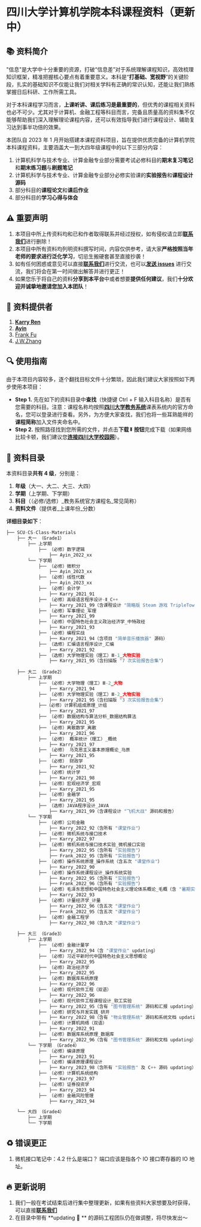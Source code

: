# 四川大学计算机学院本科课程资料（更新中）

## :books: 资料简介

"信息"是大学中十分重要的资源，打破“信息差”对于系统理解课程知识，高效梳理知识框架，精准把握核心要点有着重要意义。本科是“**打基础、宽视野**”的关键阶段，扎实的基础知识不仅能让我们对相关学科有正确的常识认知，还能让我们熟练掌握日后科研、工作所需工具。 

对于本科课程学习而言，**上课听讲、课后练习是最重要的**，但优秀的课程相关资料也必不可少。尤其对于计算机、金融工程等科目而言，完备且质量高的资料集不仅能够帮助我们深入理解理论课程内容，还可以有效指导我们进行课程设计、辅助复习达到事半功倍的效果。

本团队自 2023 年 1 月开始搭建本课程资料项目，旨在提供优质完备的计算机学院本科课程资料，主要涵盖大一到大四年级课程中的以下三部分内容：

1. 计算机科学与技术专业、计算金融专业部分需要考试必修科目的**期末复习笔记**和**期末练习题**与**刷题笔记**
2. 计算机科学与技术专业、计算金融专业部分必修实验课的**实验报告**和**课程设计源码**
3. 部分科目的**课程论文**和**课后作业**
4. 部分科目的**学习心得与体会**



## :warning: 重要声明

1. 本项目中所上传资料均和已和作者取得联系并经过授权，如有侵权请立即[**联系我们**](KarryRenKai@outlook.com)进行删除！
2. 本项目中所有资料均列明资料撰写时间，内容仅供参考，请大家**严格按照当年老师的要求进行泛化学习**，切忌生搬硬套甚至直接抄袭！
3. 如有任何困惑或意见可以直接[**联系我们**](KarryRenKai@outlook.com)进行交流，也可以[**发送 issues**](https://github.com/KarryRen/SCU-CS-Class-Materials/issues) 进行交流，我们将会在第一时间做出解答并进行更正！
4. 如果您乐于将自己的资料**分享到本平台**中或者想要**提供任何建议**，我们**十分欢迎并诚挚地邀请您加入本团队**！



## :bow: 资料提供者

1. [**Karry Ren**](KarryRenKai@outlook.com)
2. [**Ayin**](https://github.com/Ayin-cc)
3. [Frank Fu]()
4. [J.W.Zhang]()



## :mag: 使用指南

由于本项目内容较多，逐个翻找目标文件十分繁琐，因此我们建议大家按照如下两步使用本项目：

- **Step 1.** 先在如下的资料目录中**查找**（快捷键 Ctrl + F 输入科目名称）是否有您需要的科目。注意：课程名称均按照[**四川大学教务系统**](http://zhjw.scu.edu.cn)课表系统内的官方命名，您可以登录进行查看。另外，为方便大家查找，我们也将一些耳熟能祥的**课程简称**加入文件夹命名中。
- **Step 2.** 按照路径找到您所需的文件，并点击**下载 ⏬ 按钮**完成下载（如果网络比较卡顿，我们建议您[**连接四川大学校园网**](http://192.168.2.135)）。



## :memo: 资料目录

本资料目录**共有 4 级**，分别是：

1. **年级**（大一、大二、大三、大四）
2. **学期**（上学期、下学期）
3. **科目**（（必修/选修）\_教务系统官方课程名\_常见简称）
4. **资料文件**（提供者\_上课年份\_分数）

**详细目录如下**：

```python
├── SCU-CS-Class-Materials
    ├── 大一 （Grade1） 
        ├── 上学期
            ├── （必修）数字逻辑
                ├── Ayin_2022_xx
        └── 下学期
            ├── （必修）微积分
                ├── Ayin_2023_xx
            ├── （必修）线性代数
                ├── Ayin_2023_xx
            ├── （必修）会计学
                ├── Karry_2021_91
            ├── （必修）高级语言程序设计-Ⅱ_C++
                ├── Karry_2021_99（含课程设计 "简略版 Steam 游戏 TripleTown" 源码）
            ├── （必修）军事理论_军理
                ├── Karry_2021_99
            ├── （必修）中国特色社会主义政治经济学_中特政经
                ├── Karry_2021_93
            ├── （必修）编程实战
                ├── Karry_2021_94（含项目 "简单音乐播放器" 源码）
            ├── （选修）汇编语言程序设计_汇编
                ├── Karry_2021_92
            ├── （选修）大学物理实验（理工）Ⅲ-1_大物实验
                ├── Karry_2021_95（含扫描版 "7 次实验报告合集"）
    
    ├── 大二 （Grade2）
        ├── 上学期
            ├── （必修）大学物理（理工）Ⅲ-2_大物
                ├── Karry_2021_94
            ├── （必修）大学物理实验（理工）Ⅲ-2_大物实验
                ├── Karry_2021_95（含扫描版 "3 次实验报告合集"）
            ├──（必修）计算机组成原理_计组
                ├── Karry_2021_97
            ├── （必修）数据结构与算法分析_数据结构算法
                ├── Karry_2021_95
            ├── （必修）离散数学_离散	
                ├── Karry_2021_96
            ├── （必修） 概率统计（理工）_概统
                ├── Karry_2021_97
            ├── （必修） 马克思主义基本原理概论_马原
                ├── Karry_2021_95
            ├── （必修） 财政学
                ├── Karry_2021_92
            ├── （必修）统计学
                ├── Karry_2021_98
            ├── （必修）宏观经济学_宏观
                ├── Karry_2021_95
            ├── （必修）金融学
                ├── Karry_2021_95
            ├── （选修）JAVA程序设计_JAVA
                ├── Karry_2021_99（含课程设计 "飞机大战" 源码和报告）
        └── 下学期
            ├── （必修）公司金融
                ├── Karry_2022_92（含所有 "课堂作业"）
            ├── （必修）微机系统与接口技术
                ├── Karry_2022_97
            ├── （必修）微机系统与接口技术实验_微机接口实验
                ├── Karry_2022_95（含所有 "实验报告"）
                ├── Frank_2022_95（含所有 "实验报告"）
            ├── （必修）操作系统原理_操作系统（含五次 "课堂作业"）
                ├── Karry_2022_90
            ├── （必修）操作系统课程设计_操作系统实验
                ├── Karry_2022_95（含所有 "实验报告"）
                ├── Frank_2022_96（含所有 "实验报告"）
            ├── （必修）毛泽东思想和中国特色社会主义理论体系概论_毛概（含 "暑期实践报告"）
                ├── Karry_2022_93
            ├── （必修）计量经济学_计量
                ├── Karry_2022_96（含五次 "课堂作业"）
                ├── Frank_2022_95（含五次 "课堂作业"）
            ├── （必修）金融工程学
                ├── Karry_2022_98（含九次 "课堂作业"）
        
    ├── 大三 （Grade3）
        ├── 上学期
            ├── （必修）金融计量学
                ├── Karry_2022_94（含 "课堂作业" updating）
            ├── （必修）习近平新时代中国特色社会主义思想概论
                ├── Karry_2022_95
            ├── （必修）政治经济学
                ├── Karry_2022_95
            ├── （必修）数据库系统原理
                ├── Karry_2022_96
            ├── （必修）现代软件工程（双语）
                ├── Karry_2022_96
            ├── （必修）现代软件工程课程设计_软工实验
                ├── Karry_2022_95（含有 "图书管理系统" 源码和汇报 updating）
            ├── （必修）研究与开发实践_研开
                ├── Karry_2022_98（含有 "物业管理系统" 源码和系统文档 updating）
            ├── （必修）计算机网络（双语）
                ├── Karry_2022_91
            ├── （必修）数据库系统原理_数据库
                ├── Karry_2022_96（含有 "图书管理系统" 源码和文档 updating）    
        └── 下学期 （Grade4）
            ├── （必修）编译原理
                ├── Karry_2023_91
            ├── （必修）编译原理课程设计
                ├── Karry_2023_98（含所有 "实验报告" 及 C++ 源码 updating）
            ├── （必修）计算机系统结构
                ├── Karry_2023_97
            ├── （必修）证券投资学
                ├── Karry_2023_94
            ├── （必修）金融风险管理
                ├── Karry_2023_94

    └── 大四 （Grade4）
        ├── 上学期
        └── 下学期
```



## :recycle: 错误更正

1. 微机接口笔记中：4.2 什么是端口？ 端口应该是指各个 IO 接口寄存器的 IO 地址。



## :fire: 更新说明

1. 我们一般在考试结束后进行集中整理更新，如果有些资料大家想要及时获得，可以直接[**联系我们**](KarryRenKai@outlook.com)
2. 在目录中带有 **updating :rocket: ** 的源码工程团队仍在做调整，将尽快发出～
